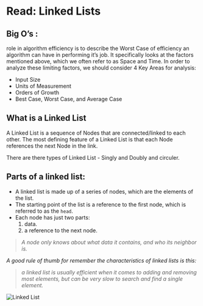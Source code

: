 # Read: Linked Lists

## Big O’s :
 role in algorithm efficiency is to describe the Worst Case of efficiency an algorithm can have in performing it’s job. It specifically looks at the factors mentioned above, which we often refer to as Space and Time. In order to analyze these limiting factors, we should consider 4 Key Areas for analysis:

- Input Size
- Units of Measurement
- Orders of Growth
- Best Case, Worst Case, and Average Case

## What is a Linked List
A Linked List is a sequence of Nodes that are connected/linked to each other. The most defining feature of a Linked List is that each Node references the next Node in the link.

There are there types of Linked List - Singly and Doubly and circuler.

## Parts of a linked list:

* A linked list is made up of a series of nodes, which are the elements of the list.
* The starting point of the list is a reference to the first node, which is referred to as the `head`.
* Each node has just two parts:
    1. data.
    2. a reference to the next node.

> *A node only knows about what data it contains, and who its neighbor is.*


*A good rule of thumb for remember the characteristics of linked lists is this:*

> *a linked list is usually efficient when it comes to adding and removing most elements, but can be very slow to search and find a single element.*


![Linked List](https://miro.medium.com/max/700/0*0XVK02Guco9xJMJL.png)
